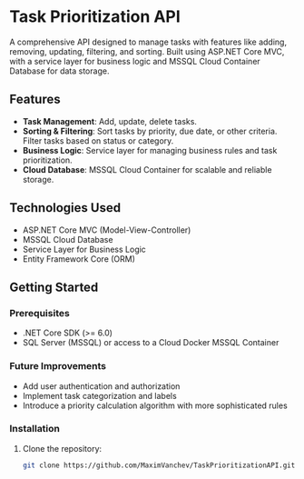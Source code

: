 # Task Prioritization API

A comprehensive API designed to manage tasks with features like adding, removing, updating, filtering, and sorting. Built using ASP.NET Core MVC, with a service layer for business logic and MSSQL Cloud Container Database for data storage.

## Features
- **Task Management**: Add, update, delete tasks.
- **Sorting & Filtering**: Sort tasks by priority, due date, or other criteria. Filter tasks based on status or category.
- **Business Logic**: Service layer for managing business rules and task prioritization.
- **Cloud Database**: MSSQL Cloud Container for scalable and reliable storage.

## Technologies Used
- ASP.NET Core MVC (Model-View-Controller)
- MSSQL Cloud Database
- Service Layer for Business Logic
- Entity Framework Core (ORM)

## Getting Started

### Prerequisites
- .NET Core SDK (>= 6.0)
- SQL Server (MSSQL) or access to a Cloud Docker MSSQL Container

### Future Improvements
- Add user authentication and authorization
- Implement task categorization and labels
- Introduce a priority calculation algorithm with more sophisticated rules

### Installation

1. Clone the repository:
   ```bash
   git clone https://github.com/MaximVanchev/TaskPrioritizationAPI.git
